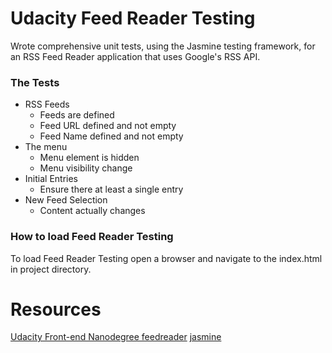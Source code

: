 
# Udacity Feed Reader Testing
Wrote comprehensive unit tests, using the Jasmine testing framework, for an RSS Feed Reader application that uses Google's RSS API.

### The Tests
- RSS Feeds
    - Feeds are defined
    - Feed URL defined and not empty
    - Feed Name defined and not empty
- The menu
    - Menu element is hidden
    - Menu visibility change
- Initial Entries
    - Ensure there at least a single entry
- New Feed Selection
    - Content actually changes

### How to load Feed Reader Testing
To load Feed Reader Testing open a browser and navigate to the index.html in project directory.

# Resources
[Udacity Front-end Nanodegree feedreader](https://github.com/udacity/frontend-nanodegree-feedreader)
[jasmine](https://jasmine.github.io/api/3.0/matchers.html)
